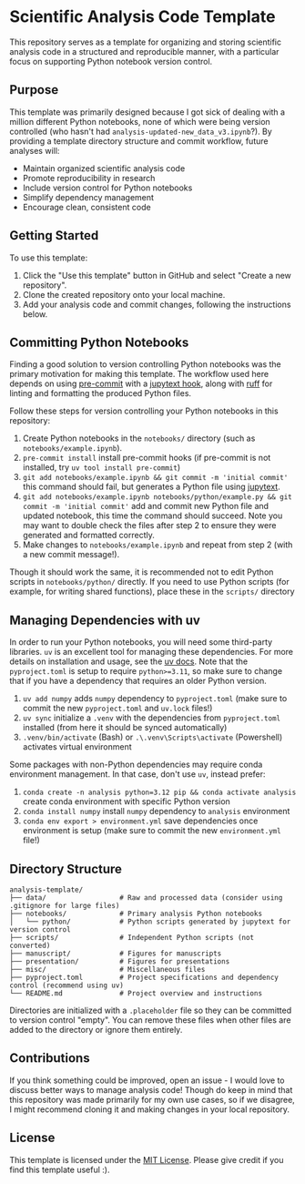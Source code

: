 # Scientific Analysis Code Template

This repository serves as a template for organizing and storing scientific analysis code in a structured and reproducible manner, with a particular focus on supporting Python notebook version control.

## Purpose

This template was primarily designed because I got sick of dealing with a million different Python notebooks, none of which were being version controlled (who hasn't had `analysis-updated-new_data_v3.ipynb`?). By providing a template directory structure and commit workflow, future analyses will:
- Maintain organized scientific analysis code
- Promote reproducibility in research
- Include version control for Python notebooks
- Simplify dependency management
- Encourage clean, consistent code

## Getting Started

To use this template:

1. Click the "Use this template" button in GitHub and select "Create a new repository".
2. Clone the created repository onto your local machine.
3. Add your analysis code and commit changes, following the instructions below.

## Committing Python Notebooks

Finding a good solution to version controlling Python notebooks was the primary motivation for making this template. The workflow used here depends on using [pre-commit](https://pre-commit.com/) with a [jupytext hook](https://jupytext.readthedocs.io/en/latest/using-pre-commit.html), along with [ruff](https://docs.astral.sh/ruff/) for linting and formatting the produced Python files.

Follow these steps for version controlling your Python notebooks in this repository:

1. Create Python notebooks in the `notebooks/` directory (such as `notebooks/example.ipynb`).
2. `pre-commit install`
   install pre-commit hooks (if pre-commit is not installed, try `uv tool install pre-commit`)
3. `git add notebooks/example.ipynb && git commit -m 'initial commit'`
   this command should fail, but generates a Python file using [jupytext](https://jupytext.readthedocs.io/en/latest/index.html).
4. `git add notebooks/example.ipynb notebooks/python/example.py && git commit -m 'initial commit'`
   add and commit new Python file and updated notebook, this time the command should succeed. Note you may want to double check the files after step 2 to ensure they were generated and formatted correctly.
5. Make changes to `notebooks/example.ipynb` and repeat from step 2 (with a new commit message!).

Though it should work the same, it is recommended not to edit Python scripts in `notebooks/python/` directly. If you need to use Python scripts (for example, for writing shared functions), place these in the `scripts/` directory

## Managing Dependencies with uv

In order to run your Python notebooks, you will need some third-party libraries. `uv` is an excellent tool for managing these dependencies. For more details on installation and usage, see the [uv docs](https://docs.astral.sh/uv/). Note that the `pyproject.toml` is setup to require `python>=3.11`, so make sure to change that if you have a dependency that requires an older Python version.

1. `uv add numpy`
   adds `numpy` dependency to `pyproject.toml` (make sure to commit the new `pyproject.toml` and `uv.lock` files!)
2. `uv sync`
   initialize a `.venv` with the dependencies from `pyproject.toml` installed (from here it should be synced automatically)
3. `.venv/bin/activate` (Bash) or `.\.venv\Scripts\activate` (Powershell)
   activates virtual environment

Some packages with non-Python dependencies may require conda environment management. In that case, don't use `uv`, instead prefer:

1. `conda create -n analysis python=3.12 pip && conda activate analysis`
   create conda environment with specific Python version
2. `conda install numpy`
   install `numpy` dependency to `analysis` environment
3. `conda env export > environment.yml`
   save dependencies once environment is setup (make sure to commit the new `environment.yml` file!)

## Directory Structure

```
analysis-template/
├── data/                  # Raw and processed data (consider using .gitignore for large files)
├── notebooks/             # Primary analysis Python notebooks
│   └── python/            # Python scripts generated by jupytext for version control
├── scripts/               # Independent Python scripts (not converted)
├── manuscript/            # Figures for manuscripts
├── presentation/          # Figures for presentations
├── misc/                  # Miscellaneous files
├── pyproject.toml         # Project specifications and dependency control (recommend using uv)
└── README.md              # Project overview and instructions
```

Directories are initialized with a `.placeholder` file so they can be committed to version control "empty". You can remove these files when other files are added to the directory or ignore them entirely.

## Contributions

If you think something could be improved, open an issue - I would love to discuss better ways to manage analysis code! Though do keep in mind that this repository was made primarily for my own use cases, so if we disagree, I might recommend cloning it and making changes in your local repository.

## License

This template is licensed under the [MIT License](./LICENSE). Please give credit if you find this template useful :).

